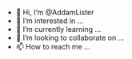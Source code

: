 - 👋 Hi, I’m @AddamLister
- 👀 I’m interested in ...
- 🌱 I’m currently learning ...
- 💞️ I’m looking to collaborate on ...
- 📫 How to reach me ...

<!---
AddamLister/AddamLister is a ✨ special ✨ repository because its `README.md` (this file) appears on your GitHub profile.
You can click the Preview link to take a look at your changes.
--->
